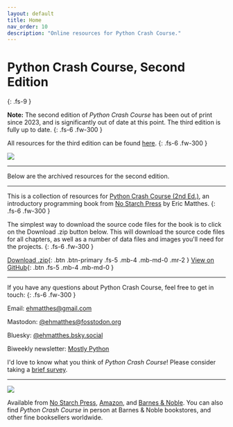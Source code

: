 ```yaml
---
layout: default
title: Home
nav_order: 10
description: "Online resources for Python Crash Course."
---
```


# Python Crash Course, Second Edition
{: .fs-9 }

**Note:** The second edition of *Python Crash Course* has been out of print since 2023, and is significantly out of date at this point. The third edition is fully up to date.
{: .fs-6 .fw-300 }

All resources for the third edition can be found [here](https://ehmatthes.github.io/pcc_3e/).
{: .fs-6 .fw-300 }

<a href="https://ehmatthes.github.io/pcc_3e/"><img src="https://ehmatthes.github.io/pcc_2e/images/pcc_3e_cover-170px.png" /></a>

---

Below are the archived resources for the second edition.

---



This is a collection of resources for [Python Crash Course (2nd Ed.)](https://www.nostarch.com/pythoncrashcourse2e/), an introductory programming book from [No Starch Press](https://www.nostarch.com) by Eric Matthes.
{: .fs-6 .fw-300 }

The simplest way to download the source code files for the book is to click on the Download .zip button below. This will download the source code files for all chapters, as well as a number of data files and images you'll need for the projects.
{: .fs-6 .fw-300 }

[Download .zip](https://github.com/ehmatthes/pcc_2e/zipball/master/){: .btn .btn-primary .fs-5 .mb-4 .mb-md-0 .mr-2 } [View on GitHub](https://github.com/ehmatthes/pcc_2e/){: .btn .fs-5 .mb-4 .mb-md-0 }

---

If you have any questions about Python Crash Course, feel free to get in touch:
{: .fs-6 .fw-300 }

Email: [ehmatthes@gmail.com](mailto:ehmatthes@gmail.com)

Mastodon: [@ehmatthes@fosstodon.org](https://fosstodon.org/@ehmatthes)

Bluesky: [@ehmatthes.bsky.social](https://bsky.app/profile/ehmatthes.bsky.social)

Biweekly newsletter: [Mostly Python](https://www.mostlypython.com)

I'd love to know what you think of *Python Crash Course*! Please consider taking a [brief survey](https://docs.google.com/forms/d/e/1FAIpQLSfiVAFj9SwGKFR6m-SelLcw4jz-0zBmVbLNkE-0j0ktjz6VBg/viewform).

---

<a href="https://nostarch.com/pythoncrashcourse2e"><img src="https://ehmatthes.github.io/pcc_2e/images/cover.png" /></a>

Available from <a href="https://nostarch.com/pythoncrashcourse2e">No Starch Press</a>, <a href="https://www.amazon.com/Python-Crash-Course-2nd-Edition/dp/1593279280">Amazon</a>, and [Barnes & Noble](https://www.barnesandnoble.com/w/python-crash-course-2nd-edition-eric-matthes/1129705311/). You can also find *Python Crash Course* in person at Barnes & Noble bookstores, and other fine booksellers worldwide.
